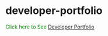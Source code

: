 # developer-portfolio
<p style="color:green">Click here to See <a href="https://proazad.github.io/developer-portfolio/" target="_blank">Developer Portfolio</a></p>
